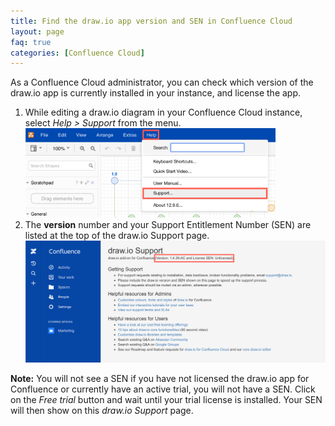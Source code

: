 ```yaml
---
title: Find the draw.io app version and SEN in Confluence Cloud
layout: page
faq: true
categories: [Confluence Cloud]
---
```


As a Confluence Cloud administrator, you can check which version of the draw.io app is currently installed in your instance, and license the app.

1. While editing a draw.io diagram in your Confluence Cloud instance, select _Help > Support_ from the menu.
<br /><img src="/assets/img/blog/drawio-help-support-confluence.png" width="400" alt="From withint the draw.io diagram editor, click on Help > Support">
2. The **version** number and your Support Entitlement Number (SEN) are listed at the top of the draw.io Support page.
<br /><img src="/assets/img/blog/drawio-support-confluence-cloud.png" width="600" alt="draw.io app settings in Jira Cloud">

**Note:** You will not see a SEN if you have not licensed the draw.io app for Confluence or currently have an active trial, you will not have a SEN. Click on the _Free trial_ button and wait until your trial license is installed. Your SEN will then show on this _draw.io Support_ page.
